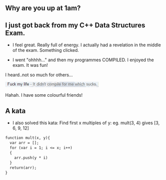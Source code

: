 ## Why are you up at 1am?

## I just got back from my C++ Data Structures Exam.

- I feel great. Really full of energy.
  I actually had a revelation in the middle of the exam.
  Something clicked. 

- I went "ohhhh..." and then my programmes COMPILED. 
  I enjoyed the exam. It was fun! 
  
I heard..not so much for others...

![fk](/images/fk.png)

Hahah. I have some colourful friends! 

## A kata
- I also solved this kata:
  Find first x multiples of y:
  eg. mult(3, 4) gives [3, 6, 9, 12]
  
```
function mult(x, y){
  var arr = [];
  for (var i = 1; i <= x; i++)
  {
    arr.push(y * i)
  }
  return(arr);
}
```


